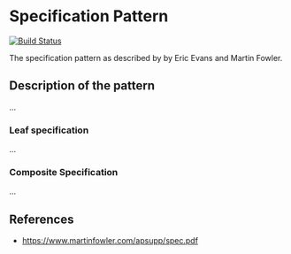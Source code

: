 # Specification Pattern

[![Build Status](https://travis-ci.org/uetoyo/specific.java.svg?branch=master)](https://travis-ci.org/uetoyo/specific.java)

The specification pattern as described by by Eric Evans and Martin Fowler.

## Description of the pattern

...

### Leaf specification

...

### Composite Specification

...

## References

+ https://www.martinfowler.com/apsupp/spec.pdf
